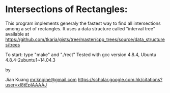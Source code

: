 # Intersections of Rectangles:

This program implements generaly the fastest way to find all intersections among a set of rectangles.
It uses a data structure called "interval tree" available at 
https://github.com/tkaria/gists/tree/master/cpp_trees/source/data_structures/trees

To start: type "make" and "./rect"
Tested with gcc version 4.8.4, Ubuntu 4.8.4-2ubuntu1~14.04.3





by

Jian Kuang
mr.kngine@gmail.com
https://scholar.google.com.hk/citations?user=xI8tEpIAAAAJ
